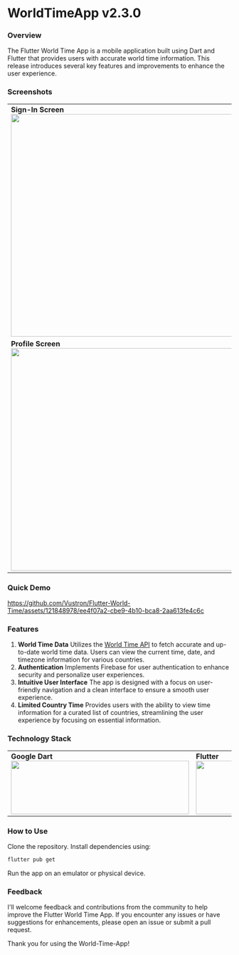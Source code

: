 **<h1>WorldTimeApp v2.3.0</h1>**

### **Overview**

The Flutter World Time App is a mobile application built using Dart and Flutter that provides users with accurate world time information. This release introduces several key features and improvements to enhance the user experience.

### **Screenshots**

<table>
  <tr>
    <td style="margin: 10px;"><b>Sign-In Screen</b><br><img src="https://github.com/Vustron/Flutter-World-Time/assets/121848978/cfb0979f-2ecc-4922-a259-b0c9b51ef2b3" width="500" height="500"></td>
    <td style="margin: 10px;"><b>Sign-Up Screen</b><br><img src="https://github.com/Vustron/Flutter-World-Time/assets/121848978/7bbede04-e5c1-43a1-bd00-8ab8ead812d4" width="500" height="500"></td>
    <td style="margin: 10px;"><b>Home Screen</b><br><img src="https://github.com/Vustron/Flutter-World-Time/assets/121848978/32f07708-cbe8-40e4-8a75-b4e9c53bde84" width="500" height="500"></td>
  </tr>
  <tr>
    <td style="margin: 10px;"><b>Profile Screen</b><br><img src="https://github.com/Vustron/Flutter-World-Time/assets/121848978/30916817-087d-4b85-8100-1754eb826ee9" width="500" height="500"></td>
    <td style="margin: 10px;"><b>Change Location Screen</b><br><img src="https://github.com/Vustron/Flutter-World-Time/assets/121848978/8e25e1a3-fcdb-4687-b52e-78af143ff8b8" width="500" height="500"></td>
    <td style="margin: 10px;"><b>Update User Profile Screen</b><br><img src="https://github.com/Vustron/Flutter-World-Time/assets/121848978/12183524-6af5-4c65-873a-3e481168fca3" width="500" height="500"></td>
  </tr>
</table>

### **Quick Demo**

https://github.com/Vustron/Flutter-World-Time/assets/121848978/ee4f07a2-cbe9-4b10-bca8-2aa613fe4c6c

### **Features**

1. **World Time Data**
   Utilizes the [World Time API](https://worldtimeapi.org/) to fetch accurate and up-to-date world time data.
   Users can view the current time, date, and timezone information for various countries.
2. **Authentication**
   Implements Firebase for user authentication to enhance security and personalize user experiences.
3. **Intuitive User Interface**
   The app is designed with a focus on user-friendly navigation and a clean interface to ensure a smooth user experience.
4. **Limited Country Time**
   Provides users with the ability to view time information for a curated list of countries, streamlining the user experience by focusing on essential information.

### **Technology Stack**

<table>
  <tr>
    <td style="margin: 10px;"><b>Google Dart</b><br><img src="https://github.com/Vustron/Flutter-World-Time/assets/121848978/43efe709-1d15-468d-8353-74449b73ef85" width="400" height="120"></td>
    <td style="margin: 10px;"><b>Flutter</b><br><img src="https://github.com/Vustron/Flutter-World-Time/assets/121848978/a845ab36-0c6a-4dc4-ab4d-ee7cb0c03708" width="400" height="120"></td>
    <td style="margin: 10px;"><b>Firebase</b><br><img src="https://github.com/Vustron/Flutter-World-Time/assets/121848978/5ff6ca2b-8962-4206-bc1d-9ec97f304713" width="400" height="120"></td>
  </tr>
</table>

### **How to Use**

Clone the repository.
Install dependencies using:

```bash
flutter pub get
```

Run the app on an emulator or physical device.

### **Feedback**

I'll welcome feedback and contributions from the community to help improve the Flutter World Time App. If you encounter any issues or have suggestions for enhancements, please open an issue or submit a pull request.

Thank you for using the World-Time-App!
